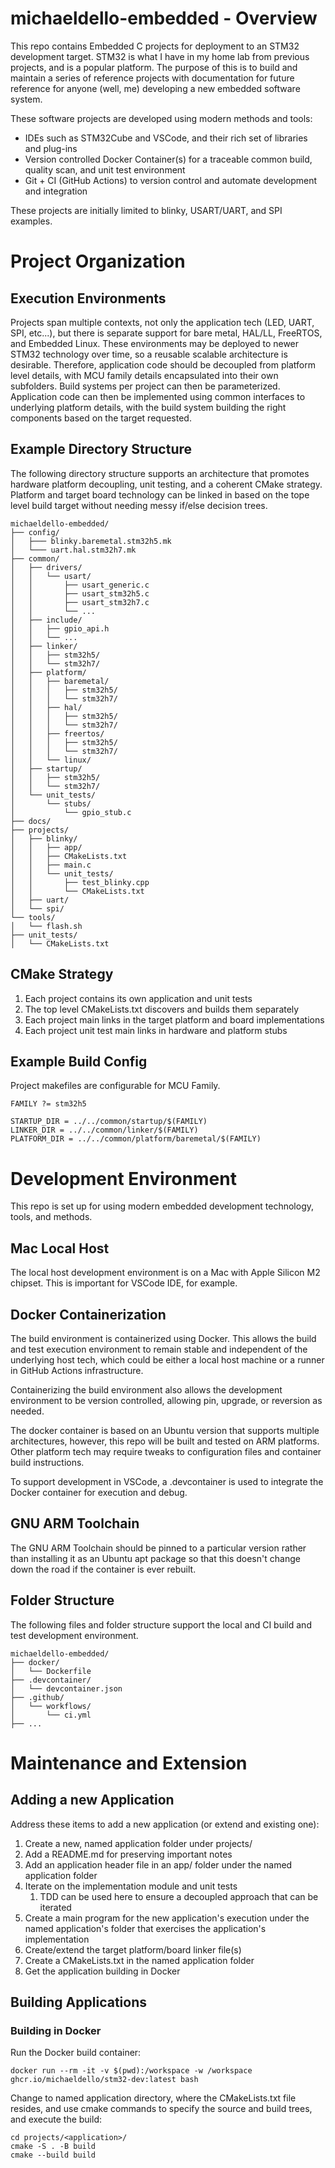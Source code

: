 # michaeldello-embedded - Overview

This repo contains Embedded C projects for deployment to an STM32 development target. STM32 is what I have in my home lab from previous projects, and is a popular platform. The purpose of this is to build and maintain a series of reference projects with documentation for future reference for anyone (well, me) developing a new embedded software system.

These software projects are developed using modern methods and tools:
- IDEs such as STM32Cube and VSCode, and their rich set of libraries and plug-ins
- Version controlled Docker Container(s) for a traceable common build, quality scan, and unit test environment
- Git + CI (GitHub Actions) to version control and automate development and integration

These projects are initially limited to blinky, USART/UART, and SPI examples.

# Project Organization

## Execution Environments

Projects span multiple contexts, not only the application tech (LED, UART, SPI, etc...), but there is separate support for bare metal, HAL/LL, FreeRTOS, and Embedded Linux. These environments may be deployed to newer STM32 technology over time, so a reusable scalable architecture is desirable. Therefore, application code should be decoupled from platform level details, with MCU family details encapsulated into their own subfolders. Build systems per project can then be parameterized. Application code can then be implemented using common interfaces to underlying platform details, with the build system building the right components based on the target requested.

## Example Directory Structure

The following directory structure supports an architecture that promotes hardware platform decoupling, unit testing, and a coherent CMake strategy. Platform and target board technology can be linked in based on the tope level build target without needing messy if/else decision trees.

```
michaeldello-embedded/
├── config/
│   ├─── blinky.baremetal.stm32h5.mk
│   └─── uart.hal.stm32h7.mk
├── common/
│   ├── drivers/
│   │   └── usart/
│   │       ├── usart_generic.c
│   │       ├── usart_stm32h5.c
│   │       ├── usart_stm32h7.c
│   │       └── ...
│   ├── include/
│   │   ├── gpio_api.h
│   │   └── ...
│   ├── linker/
│   │   ├── stm32h5/
│   │   └── stm32h7/
│   ├── platform/
│   │   ├── baremetal/
│   │   │   ├── stm32h5/
│   │   │   └── stm32h7/
│   │   ├── hal/
│   │   │   ├── stm32h5/
│   │   │   └── stm32h7/
│   │   ├── freertos/
│   │   │   ├── stm32h5/
│   │   │   └── stm32h7/
│   │   └── linux/
│   ├── startup/
│   │   ├── stm32h5/
│   │   └── stm32h7/
│   └── unit_tests/
│       └── stubs/
│           └── gpio_stub.c
├── docs/
├── projects/
│   ├── blinky/
│   │   ├── app/
│   │   ├── CMakeLists.txt
│   │   ├── main.c
│   │   └── unit_tests/
│   │       ├── test_blinky.cpp
│   │       └── CMakeLists.txt
│   ├── uart/
│   └── spi/
└── tools/
│   └── flash.sh
├── unit_tests/
│   └── CMakeLists.txt
```

## CMake Strategy

1. Each project contains its own application and unit tests
1. The top level CMakeLists.txt discovers and builds them separately
1. Each project main links in the target platform and board implementations
1. Each project unit test main links in hardware and platform stubs

## Example Build Config

Project makefiles are configurable for MCU Family. 
```
FAMILY ?= stm32h5

STARTUP_DIR = ../../common/startup/$(FAMILY)
LINKER_DIR = ../../common/linker/$(FAMILY)
PLATFORM_DIR = ../../common/platform/baremetal/$(FAMILY)
```

# Development Environment

This repo is set up for using modern embedded development technology, tools, and methods.

## Mac Local Host

The local host development environment is on a Mac with Apple Silicon M2 chipset. This is important for VSCode IDE, for example.

## Docker Containerization

The build environment is containerized using Docker. This allows the build and test execution environment to remain stable and independent of the underlying host tech, which could be either a local host machine or a runner in GitHub Actions infrastructure. 

Containerizing the build environment also allows the development environment to be version controlled, allowing pin, upgrade, or reversion as needed.

The docker container is based on an Ubuntu version that supports multiple architectures, however, this repo will be built and tested on ARM platforms. Other platform tech may require tweaks to configuration files and container build instructions.

To support development in VSCode, a .devcontainer is used to integrate the Docker container for execution and debug.

## GNU ARM Toolchain

The GNU ARM Toolchain should be pinned to a particular version rather than installing it as an Ubuntu apt package so that this doesn't change down the road if the container is ever rebuilt.

## Folder Structure

The following files and folder structure support the local and CI build and test development environment.
```
michaeldello-embedded/
├── docker/
│   └── Dockerfile
├── .devcontainer/
│   └── devcontainer.json
├── .github/
│   └── workflows/
│       └── ci.yml
├── ...
```

# Maintenance and Extension

## Adding a new Application

Address these items to add a new application (or extend and existing one):

1. Create a new, named application folder under projects/
1. Add a README.md for preserving important notes
1. Add an application header file in an app/ folder under the named application folder
1. Iterate on the implementation module and unit tests
    1. TDD can be used here to ensure a decoupled approach that can be iterated
1. Create a main program for the new application's execution under the named application's folder that exercises the application's implementation
1. Create/extend the target platform/board linker file(s)
1. Create a CMakeLists.txt in the named application folder
1. Get the application building in Docker

## Building Applications

### Building in Docker

Run the Docker build container:

```
docker run --rm -it -v $(pwd):/workspace -w /workspace ghcr.io/michaeldello/stm32-dev:latest bash
```

Change to named application directory, where the CMakeLists.txt file resides, and use cmake commands to specify the source and build trees, and execute the build:
```
cd projects/<application>/
cmake -S . -B build
cmake --build build
```